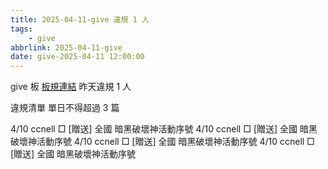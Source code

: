 ```yaml
---
title: 2025-04-11-give 違規 1 人
tags:
    - give
abbrlink: 2025-04-11-give
date: give-2025-04-11 12:00:00
---
```

give 板 [板規連結](https://www.ptt.cc/bbs/give/M.1612495900.A.C32.html)
昨天違規 1 人
<!-- more -->

違規清單
單日不得超過 3 篇

4/10 ccnell □ [贈送] 全國 暗黑破壞神活動序號
4/10 ccnell □ [贈送] 全國 暗黑破壞神活動序號
4/10 ccnell □ [贈送] 全國 暗黑破壞神活動序號
4/10 ccnell □ [贈送] 全國 暗黑破壞神活動序號